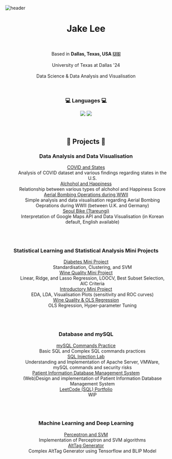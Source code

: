 ![header](https://capsule-render.vercel.app/api?type=waving&color=auto&height=300&section=header&text=Owlbemi&fontSize=90)

<div align="center">
	<h1>Jake Lee</h1>
	<br/><br/>
	Based in <b> Dallas, Texas, USA 🇺🇸 </b>
	<br/><br/>
	University of Texas at Dallas '24 
	<br/><br/>
	Data Science & Data Analysis and Visualisation
</div>
<br/><br/>
<div align="center">
	<h3> 💻 Languages 💻 </h3>
</div>
<div align="center">
	<img src="https://img.shields.io/badge/R-276DC3?style=flat&logo=R&logoColor=white"/>
  	<img src="https://img.shields.io/badge/Python-3776AB?style=flat&logo=Python&logoColor=white"/>
</div>
<br/><br/>
<div align="center">
	<h2> 👾 Projects 👾 </h2>
</div>
<div align="center">
	<h3>Data Analysis and Data Visualisation</h3>
	<dl>
  	<dt><a href="https://github.com/owlbemi/COVID-and-States-Project">COVID and States</a></dt>
  	<dd>Analysis of COVID dataset and various findings regarding states in the U.S.</dd>
   	<dt><a href="https://github.com/owlbemi/Alchohol-and-Happiness-Project">Alchohol and Happiness</a></dt>
  	<dd>Relationship between various types of alchohol and Happiness Score</dd>
   	<dt><a href="https://github.com/owlbemi/Aerial-Bombing-WW2">Aerial Bombing Operations during WWII</a></dt>
  	<dd>Simple analysis and data visualisation regarding Aerial Bombing Oeprations during WWII (between U.K. and Germany) </dd>
   	<dt><a href="https://github.com/owlbemi/Seoul-Bike">Seoul Bike (Ttareungi)</a></dt>
  	<dd>Interpretation of Google Maps API and Data Visualisation (in Korean default, English available)</dd>
	</dl>
	<br/><br/>
    	<h3>Statistical Learning and Statistical Analysis Mini Projects</h3>
	<dl>
  	<dt><a href="https://github.com/owlbemi/Diabetes-Mini-Project">Diabetes Mini Project</a></dt>
  	<dd>Standardisation, Clustering, and SVM</dd>
	<dt><a href="https://github.com/owlbemi/Wine-Quality-Mini-Project">Wine Quality Mini Project</a></dt>
  	<dd>Linear, Ridge, and Lasso Regression, LOOCV, Best Subset Selection, AIC Criteria</dd>
	<dt><a href="https://github.com/owlbemi/Introductory-Mini-Project">Introductory Mini Project</a></dt>
  	<dd>EDA, LDA, Visualisation Plots (sensitivity and ROC curves)</dd>
	<dt><a href="https://github.com/ysasalas/CS-4372-Assignments">Wine Quality & OLS Regression</a></dt>
  	<dd>OLS Regression, Hyper-parameter Tuning</dd>
	</dl>
 	<br/><br/>
 	<h3>Database and mySQL</h3>
  	<dl>
	<dt><a href="https://github.com/owlbemi/DatabaseAssignment3">mySQL Commands Practice</a></dt>
  	<dd>Basic SQL and Complex SQL commands practices</dd>
	<dt><a href="https://github.com/owlbemi/SQL-injection-lab">SQL Injection Lab</a></dt>
  	<dd>Understanding and Implementation of Apache Server, VMWare, mySQL commands and security risks</dd>
	<dt><a href="https://github.com/owlbemi/Patient-Information-DBMS">Patient Information Database Management System</a></dt>
  	<dd>(Web)Design and implementation of Patient Information Database Management System</dd>
	<dt><a href="https://github.com/owlbemi/LeetCode">LeetCode (SQL) Portfolio</a></dt>
  	<dd>WIP</dd>
	</dl>
 	<br/><br/>
 	<h3>Machine Learning and Deep Learning</h3>
  	<dl>
	<dt><a href="https://github.com/owlbemi/IntroToMLAssignment1">Perceptron and SVM</a></dt>
  	<dd>Implementation of Perceptron and SVM algorithms</dd>
	<dt><a href="https://github.com/owlbemi/AltTagGen">AltTag Generator</a></dt>
  	<dd>Complex AltTag Generator using Tensorflow and BLIP Model</dd>
	</dl>
		
</dl>
</div>

<br/><br/>

